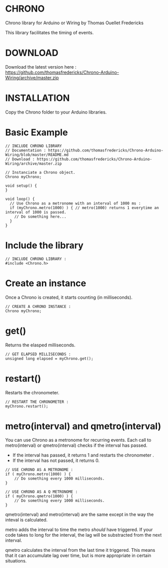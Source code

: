 CHRONO
=====================
Chrono library for Arduino or Wiring
by Thomas Ouellet Fredericks

This library facilitates the timing of events.


DOWNLOAD
=====================
Download the latest version here : https://github.com/thomasfredericks/Chrono-Arduino-Wiring/archive/master.zip


INSTALLATION
=====================
Copy the Chrono folder to your Arduino libraries.


Basic Example
=====================
```
// INCLUDE CHRONO LIBRARY
// Documentation : https://github.com/thomasfredericks/Chrono-Arduino-Wiring/blob/master/README.md
// Download : https://github.com/thomasfredericks/Chrono-Arduino-Wiring/archive/master.zip

// Instanciate a Chrono object.
Chrono myChrono; 

void setup() {
}

void loop() {
  // Use Chrono as a metronome with an interval of 1000 ms : 
  if (myChrono.metro(1000) ) { // metro(1000) returns 1 everytime an interval of 1000 is passed.
    // Do something here...
  }
}

```


Include the library
=====================
```
// INCLUDE CHRONO LIBRARY :
#include <Chrono.h> 

```

Create an instance
=====================
Once a Chrono is created, it starts counting (in milliseconds).

```
// CREATE A CHRONO INSTANCE :
Chrono myChrono;

```

get()
=====================

Returns the elasped milliseconds.

```
// GET ELAPSED MILLISECONDS :
unsigned long elapsed = myChrono.get();

```

restart()
=====================

Restarts the chronometer.

```
// RESTART THE CHRONOMETER :
myChrono.restart();

```

metro(interval) and qmetro(interval)
=====================

You can use Chrono as a metronome for recurring events. 
Each call to metro(interval) or qmetro(interval) checks if the interval has passed. 
* If the interval has passed, it returns 1 and restarts the chronometer . 
* If the interval has not passed, it returns 0.

```
// USE CHRONO AS A METRONOME :
if ( myChrono.metro(1000) ) {
	// Do something every 1000 milliseconds.
}

```

```
// USE CHRONO AS A Q METRONOME :
if ( myChrono.qmetro(1000) ) {
	// Do something every 1000 milliseconds.
}

```


qmetro(interval) and metro(interval) are the same except in the way the inteval is calculated.

metro adds the interval to time the metro _should_ have triggered. If your code takes to long for the interval, the lag will be substracted from the next interval.

qmetro calculates the interval from the last time it triggered. This means that it can accumulate lag over time, but is more appropriate in certain situations.

